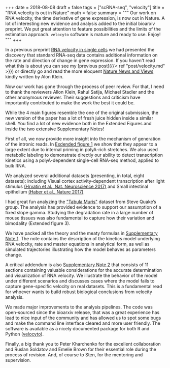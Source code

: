 +++
date = 2018-08-08
draft = false
tags = ["scRNA-seq", "velocity"]
title = "RNA velocity is out in Nature"
math = false
summary = """
Our work on RNA velocity, the time derivative of gene expression, is now out in Nature. A lot of interesting new evidence and analysis added to the initial bioarxiv preprint. We put great attention to feature possibilities and the limits of the estimation approach. `velocyto` software is mature and ready to use. Enjoy!
"""
+++

In a previous preprint [RNA velocity in single cells](https://www.biorxiv.org/content/early/2017/10/19/206052) we had presented the discovery that standard RNA-seq data contains additional information on the rate and direction of change in gene expression. If you haven't read what this is about you can see my [previous post]({{< ref "post/velocity.md" >}}) or directly go and read the more eloquent [Nature News and Views](https://www.nature.com/articles/d41586-018-05882-8) kindly written by Alon Klein.

Now our work has gone through the process of peer review. For that, I need to thank the reviewers Allon Klein, Rahul Satija, Michael Stadler and the other anonymous reviewer. Their suggestions and criticism have importantly contributed to make the work the best it could be.

While the 4 main figures resemble the one of the original submission, the new version of the paper has a lot of fresh juice hidden inside a similar shell. You find a lot of new evidence both in the Extended Figures and inside the two extensive Supplementary Notes!

First of all, we now provide more insight into the mechanism of generation of the intronic reads. In [Exdended figure 1](https://www.nature.com/articles/s41586-018-0414-6#Sec19) we show that they appear to a large extent due to internal priming in polyA-rich stretches. We also used metabolic labeling to demonstrate directly our ability to detect transcription kinetics using a polyA-dependent single-cell RNA-seq method, applied to bulk RNA.

We analyzed several additional datasets (presenting, in total, eight datasets): including Visual cortex activity-dependent transcription after light stimulus [(Hrvatin et al., Nat. Neuroscience 2017)](https://www.ncbi.nlm.nih.gov/pubmed/29230054)
and Small intestinal epithelium [(Haber et al., Nature 2017)](https://www.nature.com/articles/nature24489)

I had great fun analyzing the ["Tabula Muris"](https://www.biorxiv.org/content/early/2017/12/20/237446) dataset from Steve Quake’s group. The analysis has provided evidence to support our assumption of a fixed slope gamma. Studying the degradation rate in a large number of mouse tissues was also fundamental to capture how their variation and bimodality (Extended figure 3).
 
We have packed all the theory and the meaty formulas in [Supplementary Note 1](https://static-content.springer.com/esm/art%3A10.1038%2Fs41586-018-0414-6/MediaObjects/41586_2018_414_MOESM1_ESM.pdf). The note contains the description of the kinetics model underlying RNA velocity, rate and master equations in analytical form, as well as simulated trajectories illustrating how the model behaves as parameters change.

A critical addendum is also [Supplementary Note 2](https://static-content.springer.com/esm/art%3A10.1038%2Fs41586-018-0414-6/MediaObjects/41586_2018_414_MOESM3_ESM.pdf) that consists of 11 sections containing valuable considerations for the accurate determination and visualization of RNA velocity. We illustrate the behavior of the model under different scenarios and discusses cases where the model fails to capture gene-specific velocity on real datasets. This is a fundamental read for whoever wants to build robust biological conclusions from velocity analysis.

We made major improvements to the analysis pipelines. The code was open-sourced since the bioarxiv release, that was a great experience has lead to nice input of the community and has allowed us to spot some bugs and make the command line interface cleared and more user friendly. The software is available as a nicely documented package for both R and Python ([velocyto](http://velocyto.org)).

Finally, a big thank you to Peter Kharchenko for the excellent collaboration and Ruslan Soldatov and Emelie Brown for their essential role during the process of revision. And, of course to Sten, for the mentoring and supervision.
